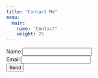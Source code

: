 ```yaml
---
title: "Contact Me"
menu:
  main:
    name: "Contact"
    weight: 25
---
```


<form action="https://formspree.io/ricardo@feliciano.tech" method="POST">
	<label for="name">Name:</label><input type="text" name="name" /><br />
	<label for="_replyto">Email:</label><input type="email" name="_replyto" /><br />
	<input type="submit" value="Send" />
</form>
